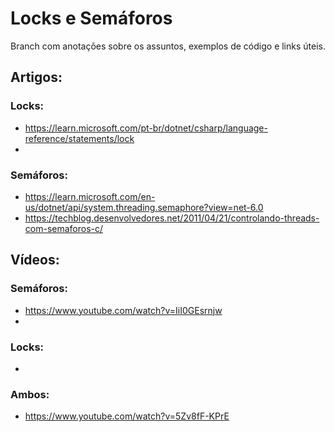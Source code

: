 # Locks e Semáforos
Branch com anotações sobre os assuntos, exemplos de código e links úteis.

## Artigos:
### Locks:
- https://learn.microsoft.com/pt-br/dotnet/csharp/language-reference/statements/lock
- 
### Semáforos:
- https://learn.microsoft.com/en-us/dotnet/api/system.threading.semaphore?view=net-6.0
- https://techblog.desenvolvedores.net/2011/04/21/controlando-threads-com-semaforos-c/


## Vídeos:
### Semáforos:
- https://www.youtube.com/watch?v=IiI0GEsrnjw
- 
### Locks:
- 
### Ambos:
- https://www.youtube.com/watch?v=5Zv8fF-KPrE
